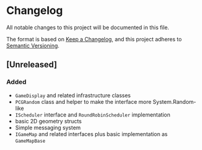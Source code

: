 # Changelog
All notable changes to this project will be documented in this file.

The format is based on [Keep a Changelog](https://keepachangelog.com/en/1.0.0/),
and this project adheres to [Semantic Versioning](https://semver.org/spec/v2.0.0.html).

## [Unreleased]

### Added

- `GameDisplay` and related infrastructure classes
- `PCGRandom` class and helper to make the interface more System.Random-like
- `IScheduler` interface and `RoundRobinScheduler` implementation
- basic 2D geometry structs
- Simple messaging system
- `IGameMap` and related interfaces plus basic implementation as `GameMapBase`

